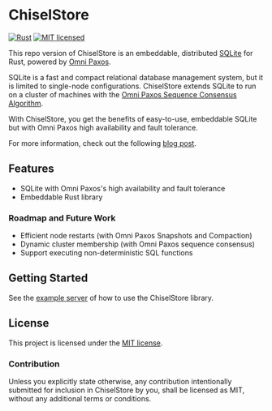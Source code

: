 # ChiselStore

[![Rust](https://github.com/chiselstrike/chiselstore/actions/workflows/rust.yml/badge.svg)](https://github.com/chiselstrike/chiselstore/actions/workflows/rust.yml)
[![MIT licensed](https://img.shields.io/badge/license-MIT-blue.svg)](./LICENSE)

This repo version of ChiselStore is an embeddable, distributed [SQLite](https://www.sqlite.org/index.html) for Rust, powered by [Omni Paxos](https://github.com/haraldng/omnipaxos).

SQLite is a fast and compact relational database management system, but it is limited to single-node configurations.
ChiselStore extends SQLite to run on a cluster of machines with the [Omni Paxos Sequence Consensus Algorithm](https://haraldng.github.io/omnipaxos/sequencepaxos/index.html).

With ChiselStore, you get the benefits of easy-to-use, embeddable SQLite but with Omni Paxos high availability and fault tolerance.

For more information, check out the following [blog post](https://glaubercosta-11125.medium.com/winds-of-change-in-web-data-728187331f53).

## Features

* SQLite with Omni Paxos's high availability and fault tolerance
* Embeddable Rust library

### Roadmap and Future Work

* Efficient node restarts (with Omni Paxos Snapshots and Compaction)
* Dynamic cluster membership (with Omni Paxos sequence consensus)
* Support executing non-deterministic SQL functions

## Getting Started

See the [example server](examples) of how to use the ChiselStore library.

## License

This project is licensed under the [MIT license](LICENSE).

### Contribution

Unless you explicitly state otherwise, any contribution intentionally submitted
for inclusion in ChiselStore by you, shall be licensed as MIT, without any additional
terms or conditions.
